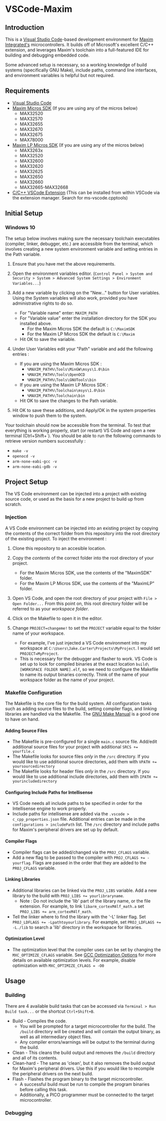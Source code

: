 # VSCode-Maxim
## Introduction
This is a [Visual Studio Code](https://code.visualstudio.com/)-based development environment for [Maxim Integrated's](https://www.maximintegrated.com/en/products/microcontrollers.html) microcontrollers.  It builds off of Microsoft's excellent C/C++ extension, and leverages Maxim's toolchain into a full-featured IDE for building and debugging embedded code.

Some advanced setup is necessary, so a working knowledge of build systems (specifically GNU Make), include paths, command line interfaces, and environment variables is helpful but not required.

## Requirements
* [Visual Studio Code](https://code.visualstudio.com/)
* [Maxim Micros SDK](https://www.maximintegrated.com/content/maximintegrated/en/design/software-description.html/swpart=SFW0010820A) (If you are using any of the micros below)
    * MAX32520
    * MAX32570
    * MAX32655
    * MAX32670
    * MAX32675
    * MAX78000
* [Maxim LP Micros SDK](https://www.maximintegrated.com/content/maximintegrated/en/design/software-description.html/swpart=SFW0001500A) (If you are using any of the micros below)
    * MAX3263x
    * MAX32520
    * MAX32600
    * MAX32620
    * MAX32625
    * MAX32650
    * MAX32660
    * MAX32665-MAX32668
* [C/C++ VSCode Extension](https://github.com/microsoft/vscode-cpptools) (This can be installed from within VSCode via the extension manager.  Search for ms-vscode.cpptools)

## Initial Setup
### Windows 10
The setup below involves making sure the necessary toolchain executables (compiler, linker, debugger, etc.) are accessible from the terminal, which involves creating a new system environment variable and setting entries in the Path variable.  

1. Ensure that you have met the above requirements.

2. Open the environment variables editor.  (`Control Panel > System and Security > System > Advanced System Settings > Environment Variables...`)

3. Add a new variable by clicking on the "New..." button for User variables.  Using the System variables will also work, provided you have administrative rights to do so.
    * For "Variable name" enter: `MAXIM_PATH`
    * For "Variable value" enter the installation directory for the SDK you installed above.
        * For the Maxim Micros SDK the default is `C:\MaximSDK`
        * For the Maxim LP Micros SDK the default is `C:\Maxim`
    * Hit OK to save the variable.
    
4. Under User Variables edit your "Path" variable and add the following entries :
    * If you are using the Maxim Micros SDK :
        * `%MAXIM_PATH%\Tools\MinGW\msys\1.0\bin`
        * `%MAXIM_PATH%\Tools\OpenOCD`
        * `%MAXIM_PATH%\Tools\GNUTools\bin`
    * If you are using the Maxim LP Micros SDK :
        * `%MAXIM_PATH%\Toolchain\msys\1.0\bin`
        * `%MAXIM_PATH%\Toolchain\bin`
    * Hit OK to save the changes to the Path variable.

5. Hit OK to save these additions, and Apply/OK in the system properties window to push them to the system.

Your toolchain should now be accessible from the terminal.  To test that everything is working properly, start (or restart) VS Code and open a new terminal (Ctrl+Shift+`).  You should be able to run the following commands to retrieve version numbers successfully :
* `make -v`
* `openocd -v`
* `arm-none-eabi-gcc -v`
* `arm-none-eabi-gdb -v`

## Project Setup
The VS Code environment can be injected into a project with existing source code, or used as the basis for a new project to build up from scratch.

### Injection
A VS Code environment can be injected into an existing project by copying the contents of the correct folder from this repository into the root directory of the existing project.  To inject the environment :

1. Clone this repository to an accesible location.

2. Copy the _contents_ of the correct folder into the root directory of your project.
    * For the Maxim Micros SDK, use the contents of the "MaximSDK" folder.
    * For the Maxim LP Micros SDK, use the contents of the "MaximLP" folder.

3. Open VS Code, and open the root directory of your project with `File > Open Folder...` From this point on, this root directory folder will be referred to as your _workspace folder_.

4. Click on the Makefile to open it in the editor.

5. Change `PROJECT=changeme!` to set the `PROJECT` variable equal to the folder name of your workspace.  
    * For example, I've just injected a VS Code environment into my workspace at `C:\Users\Jake.Carter\Projects\MyProject`. I would set `PROJECT=MyProject`.
    * This is necessary for the debugger and flasher to work.  VS Code is set up to look for compiled binaries at the exact location `build\[WORKSPACE FOLDER NAME].elf`, so we need to configure the Makefile to name its output binaries correctly.  Think of the name of your workspace folder as the name of your project.  

### Makefile Configuration
The Makefile is the core file for the build system.  All configuration tasks such as adding source files to the build, setting compiler flags, and linking libraries are handled via the Makefile. The [GNU Make Manual](https://www.gnu.org/software/make/manual/html_node/index.html) is a good one to have on hand.

#### Adding Source Files
* The Makefile is pre-configured for a single `main.c` source file.  Add/edit additional source files for your project with additional `SRCS += yourfile.c`
* The Makefile looks for source files _only_ in the `/src` directory.  If you would like to use additional source directories, add them with `VPATH += yoursourcedirectory`
* The Makefile looks for header files _only_ in the `/src` directory.  If you would like to use additional include directories, add them with `IPATH += yourincludedirectory`

#### Configuring Include Paths for Intellisense
* VS Code needs all include paths to be specified in order for the Intellisense engine to work properly.
* Include paths for intellisense are added via the `.vscode > c_cpp_properties.json` file.  Additional entries can be made in the `configurations > includePath` list.  The `/src` directory and include paths for Maxim's peripheral drivers are set up by default.

#### Compiler Flags
* Compiler flags can be added/changed via the `PROJ_CFLAGS` variable.
* Add a new flag to be passed to the compiler with `PROJ_CFLAGS += -yourflag`.  Flags are passed in the order that they are added to the `PROJ_CFLAGS` variable.

#### Linking Libraries
* Additional libraries can be linked via the `PROJ_LIBS` variable.  Add a new library to the build with `PROJ_LIBS += yourlibraryname`.
    * Note : Do not include the 'lib' part of the library name, or the file extension.  For example, to link `libarm_cortexM4lf_math.a` set `PROJ_LIBS += arm_cortexM4lf_math`.
* Tell the linker where to find the library with the '-L' linker flag.  Set `PROJ_LDFLAGS += -Lpathtoyourlibrary`.  For example, set `PROJ_LDFLAGS += -L./lib` to search a 'lib' directory in the workspace for libraries. 

#### Optimization Level
* The optimization level that the compiler uses can be set by changing the `MXC_OPTIMIZE_CFLAGS` variable.  See [GCC Optimization Options](https://gcc.gnu.org/onlinedocs/gcc/Optimize-Options.html) for more details on available optimization levels.  For example, disable optimization with `MXC_OPTIMIZE_CFLAGS = -O0`

## Usage
### Building
There are 4 available build tasks that can be accessed via `Terminal > Run Build task...` or the shortcut `Ctrl+Shift+B`.
* Build - Compiles the code.  
    * You will be prompted for a target microcontroller for the build.  The `/build` directory will be created and will contain the output binary, as well as all intermediary object files.
    * Any compiler errors/warnings will be output to the terminal during the build.
* Clean - This cleans the build output and removes the `/build` directory and all of its contents.
* Clean-hard - The same as 'clean', but it also removes the build output for Maxim's peripheral drivers.  Use this if you would like to recompile the peripheral drivers on the next build.
* Flash - Flashes the program binary to the target microcontroller.
    * A successful build must be run to compile the program binaries before calling this task.
    * Additionally, a PICO programmer must be connected to the target microcontroller.

### Debugging

